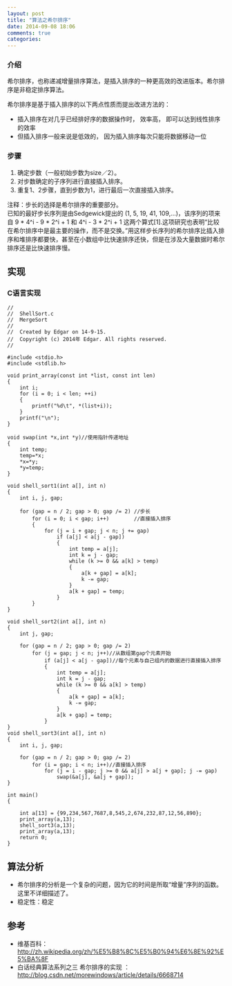 ```yaml
---
layout: post
title: "算法之希尔排序"
date: 2014-09-08 18:06
comments: true
categories: 
---   
```

### 介绍

希尔排序，也称递减增量排序算法，是插入排序的一种更高效的改进版本。希尔排序是非稳定排序算法。  

希尔排序是基于插入排序的以下两点性质而提出改进方法的：<!--more-->   

* 插入排序在对几乎已经排好序的数据操作时， 效率高， 即可以达到线性排序的效率
* 但插入排序一般来说是低效的， 因为插入排序每次只能将数据移动一位   

### 步骤

1. 确定步数（一般初始步数为size／2）。  
2. 对步数确定的子序列进行直接插入排序。   
3. 重复1、2步骤，直到步数为1，进行最后一次直接插入排序。  

注释：步长的选择是希尔排序的重要部分。   
已知的最好步长序列是由Sedgewick提出的 (1, 5, 19, 41, 109,...)，该序列的项来自 9 * 4^i - 9 * 2^i + 1 和 4^i - 3 * 2^i + 1 这两个算式[1].这项研究也表明“比较在希尔排序中是最主要的操作，而不是交换。”用这样步长序列的希尔排序比插入排序和堆排序都要快，甚至在小数组中比快速排序还快，但是在涉及大量数据时希尔排序还是比快速排序慢。   

## 实现  
### C语言实现    

```objc
//
//  ShellSort.c
//  MergeSort
//
//  Created by Edgar on 14-9-15.
//  Copyright (c) 2014年 Edgar. All rights reserved.
//

#include <stdio.h>
#include <stdlib.h>

void print_array(const int *list, const int len)
{
    int i;
    for (i = 0; i < len; ++i)
    {
        printf("%d\t", *(list+i));
    }
    printf("\n");
}

void swap(int *x,int *y)//使用指针传递地址
{
    int temp;
    temp=*x;
    *x=*y;
    *y=temp;
}

void shell_sort1(int a[], int n)
{
	int i, j, gap;
    
	for (gap = n / 2; gap > 0; gap /= 2) //步长
		for (i = 0; i < gap; i++)        //直接插入排序
		{
			for (j = i + gap; j < n; j += gap)
				if (a[j] < a[j - gap])
				{
					int temp = a[j];
					int k = j - gap;
					while (k >= 0 && a[k] > temp)
					{
						a[k + gap] = a[k];
						k -= gap;
					}
					a[k + gap] = temp;
				}
		}
}

void shell_sort2(int a[], int n)
{
	int j, gap;
	
	for (gap = n / 2; gap > 0; gap /= 2)
		for (j = gap; j < n; j++)//从数组第gap个元素开始
			if (a[j] < a[j - gap])//每个元素与自己组内的数据进行直接插入排序
			{
				int temp = a[j];
				int k = j - gap;
				while (k >= 0 && a[k] > temp)
				{
					a[k + gap] = a[k];
					k -= gap;
				}
				a[k + gap] = temp;
			}
}
void shell_sort3(int a[], int n)
{
	int i, j, gap;
    
	for (gap = n / 2; gap > 0; gap /= 2)
		for (i = gap; i < n; i++)//直接插入排序
			for (j = i - gap; j >= 0 && a[j] > a[j + gap]; j -= gap)
				swap(&a[j], &a[j + gap]);
}

int main()
{
    
    int a[13] = {99,234,567,7687,8,545,2,674,232,87,12,56,890};
    print_array(a,13);
    shell_sort3(a,13);
    print_array(a,13);
    return 0;
}
```    

## 算法分析   

* 希尔排序的分析是一个复杂的问题，因为它的时间是所取“增量”序列的函数。这里不详细描述了。   
* 稳定性：稳定  

## 参考  

* 维基百科：http://zh.wikipedia.org/zh/%E5%B8%8C%E5%B0%94%E6%8E%92%E5%BA%8F    
* 白话经典算法系列之三 希尔排序的实现 ：http://blog.csdn.net/morewindows/article/details/6668714
